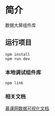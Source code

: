 # 简介
数据大屏组件库

## 运行项目
```
npm install
npm run dev
```

### 本地调试组件库
```
npm link
```


### 相关文档
[慕课网数据可视化文档](http://www.youbaobao.xyz/datav-docs/).